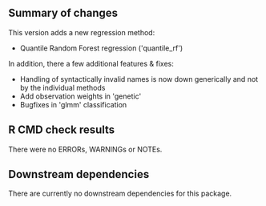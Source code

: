 ## Summary of changes

This version adds a new regression method:

- Quantile Random Forest regression ('quantile_rf')

In addition, there a few additional features & fixes:

- Handling of syntactically invalid names is now down generically and not by the individual methods
- Add observation weights in 'genetic'
- Bugfixes in 'glmm' classification

## R CMD check results

There were no ERRORs, WARNINGs or NOTEs. 

## Downstream dependencies

There are currently no downstream dependencies for this package.
